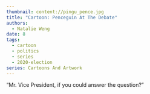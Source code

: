 ```yaml
---
thumbnail: content://pingu_pence.jpg
title: "Cartoon: Penceguin At The Debate"
authors:
  - Natalie Weng
date: 8
tags:
  - cartoon
  - politics
  - series
  - 2020-election
series: Cartoons And Artwork
---
```


“Mr. Vice President, if you could answer the question?”
